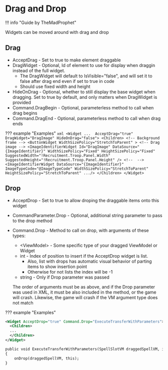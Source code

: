 # Drag and Drop

!!! info "Guide by TheMadProphet"

Widgets can be moved around with drag and drop

## Drag
* AcceptDrag - Set to true to make element draggable
* DragWidget - Optional, Id of element to use for display when draggin instead of the full widget.
  * The DragWidget will default to IsVisible="false", and will set it to false after drag end even if set to true in code
  * Should use fixed width and height
* HideOnDrag - Optional, whether to still display the base widget when dragging. Set to true by default, and only matters when DragWidget is provided
* Command.DragBegin - Optional, parameterless method to call when drag begins
* Command.DragEnd - Optional, parameterless method to call when drag ends

??? example "Examples"
    ``` xml
    <Widget ...  AcceptDrag="true" DragWidget="DragImage" HideOnDrag="false">
      <Children>
        <!-- Background frame -->
        <ButtonWidget WidthSizePolicy="StretchToParent" >
        <!-- Drag image -->
        <ImageIdentifierWidget Id="DragImage" DataSource="{ImageIdentifier}" WidthSizePolicy="Fixed" HeightSizePolicy="Fixed" SuggestedWidth="!Recruitment.Troop.Panel.Width" SuggestedHeight="!Recruitment.Troop.Panel.Height" />
        <!--  -->
        <ImageIdentifierWidget DataSource="{ImageIdentifier}" ImageTypeCode="@ImageTypeCode" WidthSizePolicy="StretchToParent" HeightSizePolicy="StretchToParent" .../>
      </Children>
    </Widget>
    ```

## Drop
* AcceptDrop - Set to true to allow droping the draggable items onto this widget
* CommandParameter.Drop - Optional, additional string parameter to pass to the drop method
* Command.Drop - Method to call on drop, with arguments of these types:
  * \<ViewModel\> - Some specific type of your dragged ViewModel or Widget
  * int - Index of position to insert if the AcceptDrop widget is list.
    * Also, list with drops has automatic visual behavior of parting items to show insertion point
    * Otherwise for not lists the index will be -1
  * string - Only if Drop parameter was passed
  
  The order of arguments must be as above, and if the Drop parameter was used in XML, it must be also included in the method, or the game will crash. Likewise, the game will crash if the VM argument type does not match

??? example "Examples"
``` xml
<Widget AcceptDrop="true" Command.Drop="ExecuteTransferWithParameters">
  <Children>
  ...
  </Children>
</Widget>

public void ExecuteTransferWithParameters(SpellSlotVM draggedSpellVM, int index)
{
    onDrop(draggedSpellVM, this);
}
```
    
